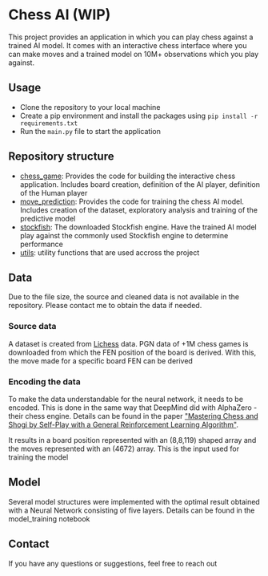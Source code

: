# Chess AI (WIP)
This project provides an application in which you can play chess against a trained AI model. It comes with an interactive chess interface where you can make moves and a trained model on 10M+ observations which you play against.

<!-- placeholder for video -->

## Usage

<!-- Provide detailed instructions on how to set up the project on a local machine. This includes any necessary dependencies, software requirements, and installation steps. Make sure to include clear and concise instructions so that others can easily replicate your setup. -->
- Clone the repository to your local machine
- Create a pip environment and install the packages using `pip install -r requirements.txt`
- Run the `main.py` file to start the application


## Repository structure

- [chess_game](https://github.com/mvbrussel/chess_bot/tree/master/chess_game): Provides the code for building the interactive chess application. Includes board creation, definition of the AI player, definition of the Human player
- [move_prediction](https://github.com/mvbrussel/chess_bot/tree/master/move_prediction): Provides the code for training the chess AI model. Includes creation of the dataset, exploratory analysis and training of the predictive model
- [stockfish](https://github.com/mvbrussel/chess_bot/tree/master/stockfish): The downloaded Stockfish engine. Have the trained AI model play against the commonly used Stockfish engine to determine performance
- [utils](https://github.com/mvbrussel/chess_bot/tree/master/utils): utility functions that are used accross the project

## Data

Due to the file size, the source and cleaned data is not available in the repository. Please contact me to obtain the data if needed.

### Source data
A dataset is created from [Lichess](https://database.lichess.org/) data. PGN data of +1M chess games is downloaded from which the FEN position of the board is derived. With this, the move made for a specific board FEN can be derived

### Encoding the data
To make the data understandable for the neural network, it needs to be encoded. This is done in the same way that DeepMind did with AlphaZero - their chess engine. Details can be found in the paper ["Mastering Chess and Shogi by Self-Play with a General Reinforcement Learning Algorithm"](https://arxiv.org/abs/1712.01815v1).

It results in a board position represented with an (8,8,119) shaped array and the moves represented with an (4672) array. This is the input used for training the model

## Model

Several model structures were implemented with the optimal result obtained with a Neural Network consisting of five layers. Details can be found in the model_training notebook

<!-- Placeholder for screenshot of model -->

## Contact
If you have any questions or suggestions, feel free to reach out



